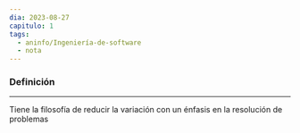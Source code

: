 ```yaml
---
dia: 2023-08-27
capitulo: 1
tags:
  - aninfo/Ingeniería-de-software
  - nota
---
```

### Definición
---
Tiene la filosofía de reducir la variación con un énfasis en la resolución de problemas